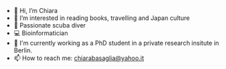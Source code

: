 - 👋 Hi, I’m Chiara
- 👀 I’m interested in reading books, travelling and Japan culture 
- 🤿 Passionate scuba diver 
- 💻 Bioinformatician 
- 🌱 I'm currently working as a PhD student in a private research insitute in Berlin. 
- 📫 How to reach me: chiarabasaglia@yahoo.it

<!---
chiarab3/chiarab3 is a ✨ special ✨ repository because its `README.md` (this file) appears on your GitHub profile.
You can click the Preview link to take a look at your changes.
--->
